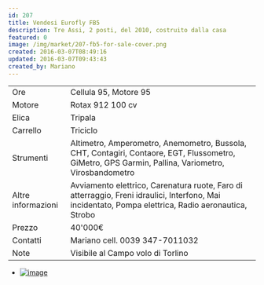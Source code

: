 ```yaml
---
id: 207
title: Vendesi Eurofly FB5
description: Tre Assi, 2 posti, del 2010, costruito dalla casa
featured: 0
image: /img/market/207-fb5-for-sale-cover.png
created: 2016-03-07T08:49:16
updated: 2016-03-07T09:43:43
created_by: Mariano
---
```


|                    |                                                                                                                                                      |
| ------------------ | ---------------------------------------------------------------------------------------------------------------------------------------------------- |
| Ore                | Cellula 95, Motore 95                                                                                                                                |
| Motore             | Rotax 912 100 cv                                                                                                                                     |
| Elica              | Tripala                                                                                                                                              |
| Carrello           | Triciclo                                                                                                                                             |
| Strumenti          | Altimetro, Amperometro, Anemometro, Bussola, CHT, Contagiri, Contaore, EGT, Flussometro, GiMetro, GPS Garmin, Pallina, Variometro, Virosbandometro   |
| Altre informazioni | Avviamento elettrico, Carenatura ruote, Faro di atterraggio, Freni idraulici, Interfono, Mai incidentato, Pompa elettrica, Radio aeronautica, Strobo |
| Prezzo             | 40'000€                                                                                                                                              |
| Contatti           | Mariano cell. 0039 347-7011032                                                                                                                       |
| Note               | Visibile al Campo volo di Torlino                                                                                                                    |

- [![image](/img/market/207-fb5-for-sale.jpg)](/img/market/207-fb5-for-sale.jpg)
